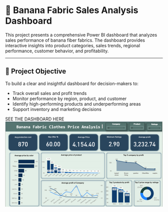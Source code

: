 # 🍌 Banana Fabric Sales Analysis Dashboard

This project presents a comprehensive Power BI dashboard that analyzes sales performance of banana fiber fabrics. The dashboard provides interactive insights into product categories, sales trends, regional performance, customer behavior, and profitability.

---

## 📌 Project Objective

To build a clear and insightful dashboard for decision-makers to:

- Track overall sales and profit trends
- Monitor performance by region, product, and customer
- Identify high-performing products and underperforming areas
- Support inventory and marketing decisions

SEE THE DASHBOARD HERE
![Banana Fabric Sales Dashboard](./Dashboard%20screenshot.png)
